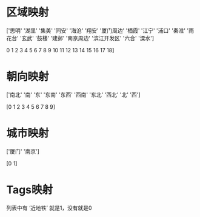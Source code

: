 # 区域映射

['思明' '湖里' '集美' '同安' '海沧' '翔安' '厦门周边' '栖霞' '江宁' '浦口' '秦淮' '雨花台' '玄武' '鼓楼'
 '建邺' '南京周边' '滨江开发区' '六合' '溧水']

 0  1  2  3  4  5  6  7  8  9 10 11 12 13 14 15 16 17 18]

# 朝向映射

['南北' '南' '东' '东南' '东西' '西南' '东北' '西北' '北' '西']

[0 1 2 3 4 5 6 7 8 9]

# 城市映射

['厦门' '南京']

[0 1]

# Tags映射

列表中有 ‘近地铁’ 就是1，没有就是0



